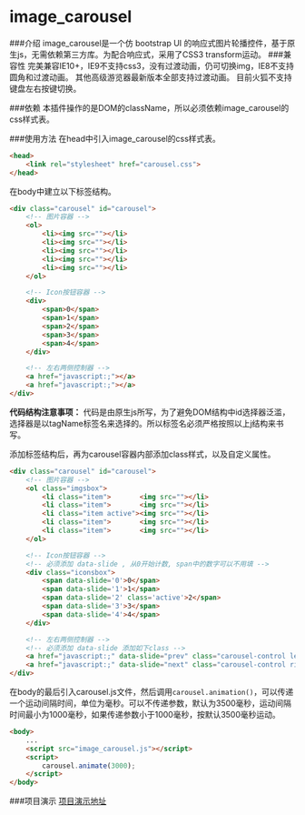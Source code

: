 # image_carousel


###介绍
 image_carousel是一个仿 bootstrap UI 的响应式图片轮播控件，基于原生js，无需依赖第三方库。为配合响应式，采用了CSS3 transform运动。
###兼容性
完美兼容IE10+，IE9不支持css3，没有过渡动画，仍可切换img，IE8不支持圆角和过渡动画。
其他高级游览器最新版本全部支持过渡动画。
目前火狐不支持键盘左右按键切换。

###依赖
本插件操作的是DOM的className，所以必须依赖image_carousel的css样式表。

###使用方法
在head中引入image_carousel的css样式表。
```html
<head>
	<link rel="stylesheet" href="carousel.css">
</head>
```
在body中建立以下标签结构。
```html
<div class="carousel" id="carousel">
	<!-- 图片容器 -->
	<ol>
		<li><img src=""></li>
		<li><img src=""></li>
		<li><img src=""></li>
		<li><img src=""></li>
		<li><img src=""></li>
	</ol>

	<!-- Icon按钮容器 -->
	<div>
		<span>0</span>
		<span>1</span>
        <span>2</span>
		<span>3</span>
		<span>4</span>
	</div>

	<!-- 左右两侧控制器 -->
	<a href="javascript:;"></a>
	<a href="javascript:;"></a>
</div>
```
**代码结构注意事项：**
代码是由原生js所写，为了避免DOM结构中id选择器泛滥，选择器是以tagName标签名来选择的。所以标签名必须严格按照以上j结构来书写。

添加标签结构后，再为carousel容器内部添加class样式，以及自定义属性。

```html
<div class="carousel" id="carousel">
	<!-- 图片容器 -->
	<ol class="imgsbox">
		<li class="item">	    <img src=""></li>
		<li class="item">       <img src=""></li>
		<li class="item active"><img src=""></li>
		<li class="item">       <img src=""></li>
		<li class="item">       <img src=""></li>
	</ol>

	<!-- Icon按钮容器 -->
	<!-- 必须添加 data-slide , 从0开始计数, span中的数字可以不用填 -->
	<div class="iconsbox">
		<span data-slide='0'>0</span>
		<span data-slide='1'>1</span>
        <span data-slide='2' class='active'>2</span>
		<span data-slide='3'>3</span>
		<span data-slide='4'>4</span>
	</div>

	<!-- 左右两侧控制器 -->
	<!-- 必须添加 data-slide 添加如下class -->
	<a href="javascript:;" data-slide="prev" class="carousel-control left"></a>
	<a href="javascript:;" data-slide="next" class="carousel-control right"></a>
</div>
```
在body的最后引入carousel.js文件，然后调用`carousel.animation()`，可以传递一个运动间隔时间，单位为毫秒。可以不传递参数，默认为3500毫秒，运动间隔时间最小为1000毫秒，如果传递参数小于1000毫秒，按默认3500毫秒运动。
```html
<body>
	...
	<script src="image_carousel.js"></script>
	<script>
		carousel.animate(3000);
	</script>
</body>
```

###项目演示
[项目演示地址](http://www.rinhome.com/demo/imageCarousel/)